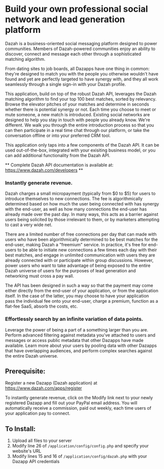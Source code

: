 # Build your own professional social network and lead generation platform

Dazah is a business-oriented social messaging platform designed to power communities.
Members of Dazah-powered communities enjoy an ability to discover, connect and message each other through a sophisticated matching algorithm.

From dating sites to job boards, all Dazapps have one thing in common:
they're designed to match you with the people you otherwise wouldn't have found and yet are perfectly targeted to have synergy with,
and they all work seamlessly through a single sign-in with your Dazah profile.

This application, build on top of the robust Dazah API, leverages the Dazah matching algorithm to find your top 100 best matches, sorted by relevancy.
Browse the elevator pitches of your matches and determine in seconds whether there is potential synergy or not.
Each time you choose to meet or mute someone, a new match is introduced.
Existing social networks are designed to help you stay in touch with people you already know. We're different.
We walk you through the entire introduction process so that you can then participate in a real time chat through our platform,
or take the conversation offline or into your preferred CRM tool.

This application only taps into a few components of the Dazah API.
It can be used out-of-the-box, integrated with your exisiting business model, or you can add additional functionality from the Dazah API.

** Complete Dazah API documentation is available at: https://www.dazah.com/developers **

### Instantly generate revenue.

Dazah charges a small micropayment (typically from $0 to $5) for users to introduce themselves to new connections.
The fee is algorithmically determined based on how much the user being connected with has synergy with the end-user,
as well as how many connections the end-user has already made over the past day. In many ways, this acts as a barrier
against users being solicited by those irrelevant to them, or by marketers attempting to cast a very wide net.

There are a limited number of free connections per day that can made with users who have been algorithmically determined
to be best matches for the end-user, making Dazah a "freemium" service. In practice, it's free for end-users to be able
to initiate new connections a few times each day with their best matches, and engage in unlimited communication with
users they are already connected with or participate within group discussions. However, power users who want to take
advantage of being exposed to the entire Dazah universe of users for the purposes of lead generation and networking must cross a pay wall. 

The API has been designed in such a way so that the payment may come either directly from the end-user of your application,
or from the application itself. In the case of the latter, you may choose to have your application pass the individual
fee onto your end-user, charge a premium, function as a flat-fee SaaS, absorb the costs, etc.

### Effortlessly search by an infinite variation of data points.

Leverage the power of being a part of a something larger than you are.
Perform advanced filtering against metadata you've attached to users and messages or access public metadata that other Dazapps have made available.
Learn more about your users by pooling data with other Dazapps that have overlapping audiences, and perform complex searches against the entire Dazah universe.

## Prerequisite:

Register a new Dazapp (Dazah application) at https://www.dazah.com/apps/register

To instantly generate revenue, click on the Modify link next to your newly registered Dazapp and fill out your PayPal email address.
You will automatically receive a commission, paid out weekly, each time users of your application pay to connect.
 
## To Install:

1. Upload all files to your server
2. Modify line 26 of `/application/config/config.php` and specify your website's URL
3. Modify lines 15 and 16 of `/application/config/dazah.php` with your Dazapp API credentials